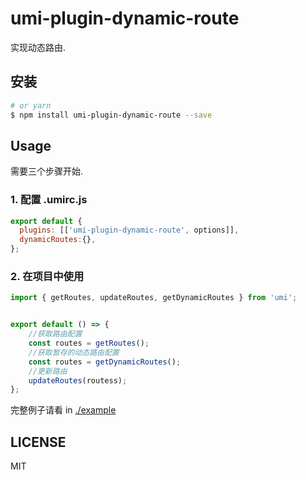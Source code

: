 # umi-plugin-dynamic-route

实现动态路由.

## 安装

```bash
# or yarn
$ npm install umi-plugin-dynamic-route --save
```

## Usage

需要三个步骤开始.

### 1. 配置 .umirc.js

```js
export default {
  plugins: [['umi-plugin-dynamic-route', options]],
  dynamicRoutes:{},
};
```

### 2. 在项目中使用

```js
import { getRoutes, updateRoutes, getDynamicRoutes } from 'umi';


export default () => {
    //获取路由配置
    const routes = getRoutes();
    //获取暂存的动态路由配置
    const routes = getDynamicRoutes();
    //更新路由
    updateRoutes(routess);
};
```

完整例子请看 in [./example](https://github.com/exvu/umi-plugin-dynamic-route/tree/master/example)

## LICENSE

MIT
